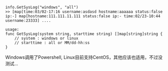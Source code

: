     
    info.GetSysLog("windows", "all")
    >> [map[time:03/02-17:16 username:asdasd hostname:aaaaaa status:false ip:-] map[hostname:111.111.11.111 status:false ip:- time:02/23-10:44 username:23333] ....

    usage:
    func GetSysLog(system string, starttime string) []map[string]string {
        // system : windows or linux
        // starttime : all or MM/dd-hh:ss
    }
    

Windows调用了Powershell, Linux目前支持CentOS，其他应该也适用，不过没测试...
